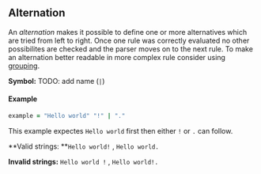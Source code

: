 ## Alternation

An _alternation_ makes it possible to define one or more alternatives which are tried from left to right. Once one rule was correctly evaluated no other possibilites are checked and the parser moves on to the next rule. To make an alternation better readable in more complex rule consider using [grouping](/syntax/group.md).

**Symbol:** TODO: add name \(`|`\)

#### Example

```ruby
example = "Hello world" "!" | "."
```

This example expectes `Hello world` first then either `!` or `.` can follow.

**Valid strings: **`Hello world!` , `Hello world.`

**Invalid strings:** `Hello world !` , `Hello world!.`

